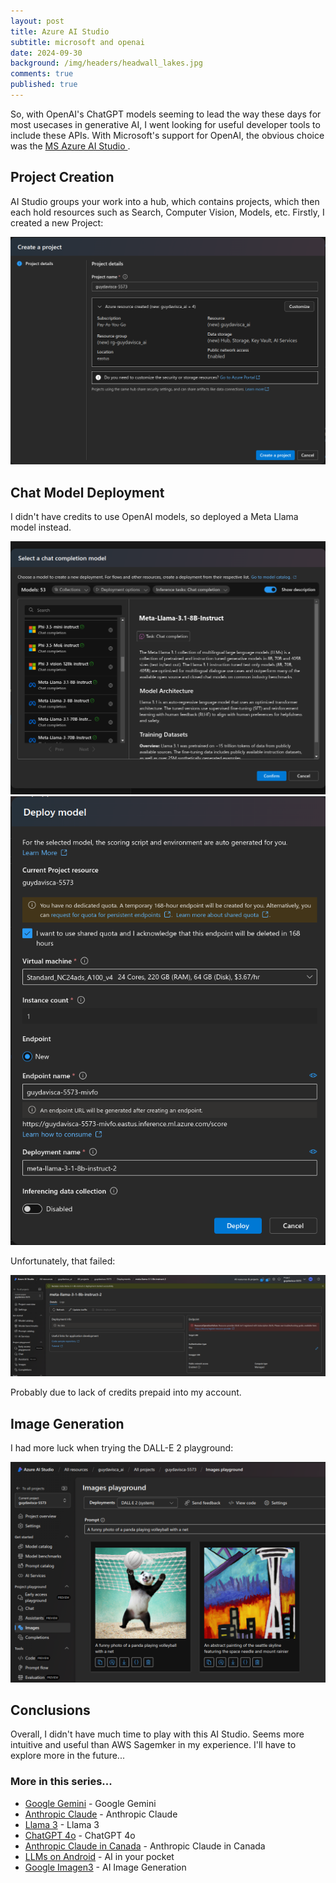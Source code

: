 ```yaml
---
layout: post
title: Azure AI Studio
subtitle: microsoft and openai
date: 2024-09-30
background: /img/headers/headwall_lakes.jpg
comments: true
published: true
---
```


So, with OpenAI's ChatGPT models seeming to lead the way these days for most usecases in generative AI, I went looking for useful developer tools to include these APIs.  With Microsoft's support for OpenAI, the obvious choice was the [MS Azure AI Studio ](https://ai.azure.com/).

## Project Creation

AI Studio groups your work into a hub, which contains projects, which then each hold resources such as Search, Computer Vision, Models, etc. Firstly, I created a new Project:

<img src="/img/posts/azure-ai-studio-create-project.png" class="img-fluid" />


## Chat Model Deployment

I didn't have credits to use OpenAI models, so deployed a Meta Llama model instead.

<img src="/img/posts/azure-ai-studio-deploy-llama1.png" class="img-fluid" />

<img src="/img/posts/azure-ai-studio-deploy-llama2.png" class="img-fluid" />

Unfortunately, that failed:

<img src="/img/posts/azure-ai-studio-deploy-llama3.png" class="img-fluid" />

Probably due to lack of credits prepaid into my account.

## Image Generation

I had more luck when trying the DALL-E 2 playground:

<img src="/img/posts/azure-ai-studio-create-image.png" class="img-fluid" />

## Conclusions

Overall, I didn't have much time to play with this AI Studio.  Seems more intuitive and useful than AWS Sagemker in my experience.  I'll have to explore more in the future...

### More in this series...
* [Google Gemini](/2024/02/16/google-gemini) - Google Gemini
* [Anthropic Claude](/2024/03/04/anthropic-claude) - Anthropic Claude
* [Llama 3](/2024/04/19/llama-3) - Llama 3
* [ChatGPT 4o](/2024/05/21/chatgpt-4o) - ChatGPT 4o
* [Anthropic Claude in Canada](/2024/06/05/anthropic-claude-canada) - Anthropic Claude in Canada
* [LLMs on Android](/2024/07/18/llms-on-android) - AI in your pocket
* [Google Imagen3](/2024/08/28/google-imgen3) - AI Image Generation